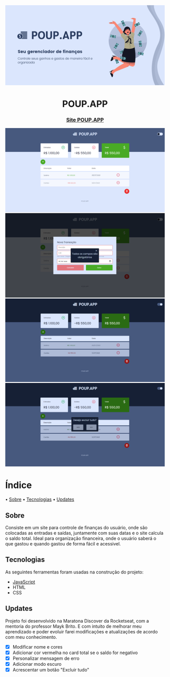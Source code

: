 <img src="./assets/README/poup.app.banner.png" alt="Banner POUP.APP">

<h1 align="center">POUP.APP</h1>

<h3 align="center" ><a href="https://poupapp.netlify.app/">Site POUP.APP</a> </h3>

<img src="./assets/README/site1.png" alt="Print do site">
<img src="./assets/README/site2.png" alt="Print do site">
<img src="./assets/README/site3.png" alt="Print do site">
<img src="./assets/README/site4.png" alt="Print do site">

# Índice

• <a href="#objetivo">Sobre</a>
• <a href="#tecnologias">Tecnologias</a>
• <a href="#updates">Updates</a>

## Sobre

Consiste em um site para controle de finanças do usuário, onde são colocadas as entradas e saídas, juntamente com suas datas e o site calcula o saldo total.
Ideal para organização financeira, onde o usuário saberá o que gastou e quando gastou de forma fácil e acessivel.

## Tecnologias

As seguintes ferramentas foram usadas na construção do projeto:

- [JavaScript](https://www.javascript.com/)
- HTML
- CSS

## Updates

Projeto foi desenvolvido na Maratona Discover da Rocketseat, com a mentoria do professor Mayk Brito. E com intuito de melhorar meu aprendizado e poder evoluir farei modificações e atualizações de acordo com meu conhecimento.

- [x] Modificar nome e cores
- [x] Adicionar cor vermelha no card total se o saldo for negativo
- [x] Personalizar mensagem de erro
- [x] Adicionar modo escuro
- [x] Acrescentar um botão "Excluir tudo"
